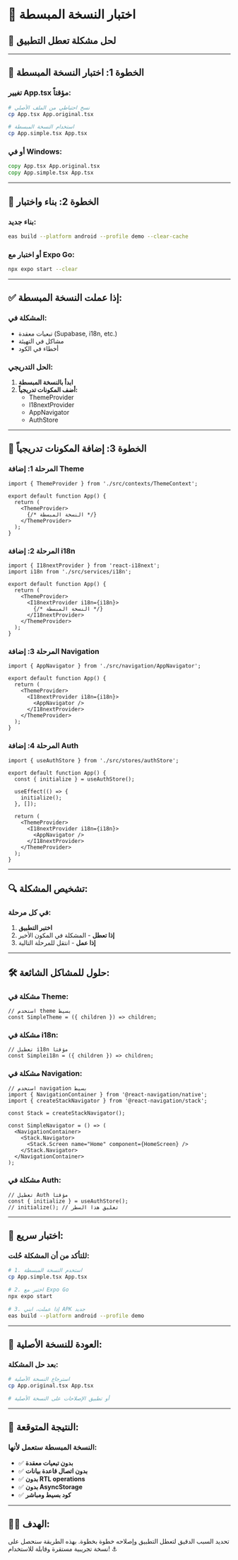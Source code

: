 # 🧪 اختبار النسخة المبسطة

## 🎯 **لحل مشكلة تعطل التطبيق**

---

## 🔄 **الخطوة 1: اختبار النسخة المبسطة**

### **تغيير App.tsx مؤقتاً:**
```bash
# نسخ احتياطي من الملف الأصلي
cp App.tsx App.original.tsx

# استخدام النسخة المبسطة
cp App.simple.tsx App.tsx
```

### **أو في Windows:**
```cmd
copy App.tsx App.original.tsx
copy App.simple.tsx App.tsx
```

---

## 🚀 **الخطوة 2: بناء واختبار**

### **بناء جديد:**
```bash
eas build --platform android --profile demo --clear-cache
```

### **أو اختبار مع Expo Go:**
```bash
npx expo start --clear
```

---

## ✅ **إذا عملت النسخة المبسطة:**

### **المشكلة في:**
- تبعيات معقدة (Supabase, i18n, etc.)
- مشاكل في التهيئة
- أخطاء في الكود

### **الحل التدريجي:**
1. **ابدأ بالنسخة المبسطة**
2. **أضف المكونات تدريجياً:**
   - ThemeProvider
   - I18nextProvider  
   - AppNavigator
   - AuthStore

---

## 🔧 **الخطوة 3: إضافة المكونات تدريجياً**

### **المرحلة 1: إضافة Theme**
```tsx
import { ThemeProvider } from './src/contexts/ThemeContext';

export default function App() {
  return (
    <ThemeProvider>
      {/* النسخة المبسطة */}
    </ThemeProvider>
  );
}
```

### **المرحلة 2: إضافة i18n**
```tsx
import { I18nextProvider } from 'react-i18next';
import i18n from './src/services/i18n';

export default function App() {
  return (
    <ThemeProvider>
      <I18nextProvider i18n={i18n}>
        {/* النسخة المبسطة */}
      </I18nextProvider>
    </ThemeProvider>
  );
}
```

### **المرحلة 3: إضافة Navigation**
```tsx
import { AppNavigator } from './src/navigation/AppNavigator';

export default function App() {
  return (
    <ThemeProvider>
      <I18nextProvider i18n={i18n}>
        <AppNavigator />
      </I18nextProvider>
    </ThemeProvider>
  );
}
```

### **المرحلة 4: إضافة Auth**
```tsx
import { useAuthStore } from './src/stores/authStore';

export default function App() {
  const { initialize } = useAuthStore();
  
  useEffect(() => {
    initialize();
  }, []);

  return (
    <ThemeProvider>
      <I18nextProvider i18n={i18n}>
        <AppNavigator />
      </I18nextProvider>
    </ThemeProvider>
  );
}
```

---

## 🔍 **تشخيص المشكلة:**

### **في كل مرحلة:**
1. **اختبر التطبيق**
2. **إذا تعطل** - المشكلة في المكون الأخير
3. **إذا عمل** - انتقل للمرحلة التالية

---

## 🛠️ **حلول للمشاكل الشائعة:**

### **مشكلة في Theme:**
```tsx
// استخدم theme بسيط
const SimpleTheme = ({ children }) => children;
```

### **مشكلة في i18n:**
```tsx
// تعطيل i18n مؤقتاً
const Simplei18n = ({ children }) => children;
```

### **مشكلة في Navigation:**
```tsx
// استخدم navigation بسيط
import { NavigationContainer } from '@react-navigation/native';
import { createStackNavigator } from '@react-navigation/stack';

const Stack = createStackNavigator();

const SimpleNavigator = () => (
  <NavigationContainer>
    <Stack.Navigator>
      <Stack.Screen name="Home" component={HomeScreen} />
    </Stack.Navigator>
  </NavigationContainer>
);
```

### **مشكلة في Auth:**
```tsx
// تعطيل Auth مؤقتاً
const { initialize } = useAuthStore();
// initialize(); // تعليق هذا السطر
```

---

## 📱 **اختبار سريع:**

### **للتأكد من أن المشكلة حُلت:**
```bash
# 1. استخدم النسخة المبسطة
cp App.simple.tsx App.tsx

# 2. اختبر مع Expo Go
npx expo start

# 3. إذا عملت، ابني APK جديد
eas build --platform android --profile demo
```

---

## 🔄 **العودة للنسخة الأصلية:**

### **بعد حل المشكلة:**
```bash
# استرجاع النسخة الأصلية
cp App.original.tsx App.tsx

# أو تطبيق الإصلاحات على النسخة الأصلية
```

---

## 🎯 **النتيجة المتوقعة:**

### **النسخة المبسطة ستعمل لأنها:**
- ✅ **بدون تبعيات معقدة**
- ✅ **بدون اتصال قاعدة بيانات**
- ✅ **بدون RTL operations**
- ✅ **بدون AsyncStorage**
- ✅ **كود بسيط ومباشر**

---

## 🏴‍☠️ **الهدف:**

تحديد السبب الدقيق لتعطل التطبيق وإصلاحه خطوة بخطوة.
بهذه الطريقة سنحصل على نسخة تجريبية مستقرة وقابلة للاستخدام! ⚓
